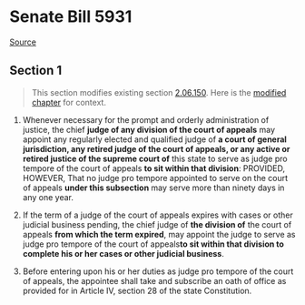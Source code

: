 # Senate Bill 5931

[Source](http://lawfilesext.leg.wa.gov/biennium/2021-22/Xml/Bills/Senate%20Bills/5931.xml)
## Section 1
> This section modifies existing section [2.06.150](/rcw/02_courts_of_record/2.06_court_of_appeals.md). Here is the [modified chapter](rcw/02_courts_of_record/2.06_court_of_appeals.md) for context.

1. Whenever necessary for the prompt and orderly administration of justice, the chief **judge of any division of the court of appeals** may appoint any regularly elected and qualified judge of **a court of general jurisdiction, any retired judge of the court of appeals, or any active or retired justice of the supreme court of** this state to serve as judge pro tempore of the court of appeals **to sit within that division**: PROVIDED, HOWEVER, That no judge pro tempore appointed to serve on the court of appeals **under this subsection** may serve more than ninety days in any one year.

2. If the term of a judge of the court of appeals expires with cases or other judicial business pending, the chief  judge of **the division of** the court of appeals **from which the term expired**, may appoint the judge to serve as judge pro tempore of the court of appeals**to sit within that division to complete his or her cases or other judicial business**.

3. Before entering upon his or her duties as judge pro tempore of the court of appeals, the appointee shall take and subscribe an oath of office as provided for in Article IV, section 28 of the state Constitution.

